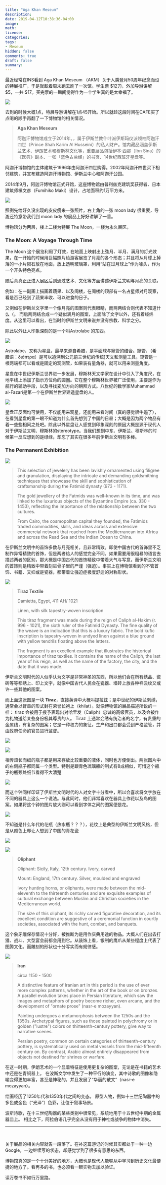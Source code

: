 ```yaml
---
title: "Aga Khan Meseum"
description: 
date: 2019-04-12T10:38:36-04:00
image: 
math:
license: 
categories:
tags:
- Meseum
hidden: false
comments: true
draft: false
summary:
---
```


最近经常在INS看到 Aga Khan Meseum （AKM）关于人类登月50周年纪念而设的特展推广，于是就趁着周末跑去刷了一次馆。学生票 $12刀，外加导游讲解 $5，一共 $17。买完票的一瞬间觉得作为一个学生真的是太幸福了。

![](https://i.loli.net/2019/04/15/5cb3c9be67c57.jpg)



去到的时候大概1点，特展导游讲解在1点45开始。所以就趁这段时间在CAFE买了点喝的顺手再翻了一下博物馆的相关情况。

> **Aga Khan Meseum**
>
> 阿迦汗博物馆成立于2014年，，属于伊斯兰教什叶派伊斯玛仪派领袖阿迦汗四世（Prince Shah Karim Al Husseini）的私人财产。馆内藏品涵盖伊斯兰艺术、伊朗艺术和穆斯林文化等，重要展品包括伊本·西那（Ibn Sina）的《医典》副本、一张「蓝色古兰经」的书页、14世纪西班牙星盘等。

阿迦汗博物馆的主体建筑于1996年由阿迦汗四世购得。2002年阿迦汗四世买下相邻建筑，并宣布建造阿迦汗博物馆、伊斯兰中心和阿迦汗公园。

2014年9月，阿迦汗博物馆正式开馆，这座博物馆由普利兹克建筑奖获得者、日本建筑师槙文彦（Fumihiko Maki）设计，占地面积约1万平方米。  

![](https://i.loli.net/2019/04/15/5cb40b5d39958.jpg)

照例先给好久没出现的皮皮瘦来一张照片，右上角的一张 moon lady 很重要，导游还特意带我们到 moon lady 的展品上好好讲解了一番。

博物馆分为两层，楼上二楼为特展 The Moon，一楼为永久展区。

### The Moon: A Voyage Through Time

The Moon 这个展览利用了灯效，在地面上映射出上弦月、半月、满月的灯光效果，在一开始的时候用巨幅照片给游客展览了月亮的各个形态；并且将从月球上掉落的一小片陨石放在地面，放上透明玻璃罩，利用“站在过月球上”作为噱头，作为一个开头特色亮点。

随后真真正正进入展区后则通过艺术、文化等方面讲述伊斯兰文明与月亮的关联。

例如：在一副画上描画着蔬果、以及阁楼，在阁楼的顶部有一名占星师对月观察，看是否已经到了蔬果丰收、可以进食的日子。

又例如在伊斯兰文字里一个像月亮的图案则代表眼睛，而两两结合则代表不知道什么（。 而后两两结合成一个疑似满月的图案，上面除了文字以外，还有着经纬度。从这里可以看出，在当时的伊斯兰文明来说并没有宗教、科学之分。

除此以外让人印象深刻的是一个叫Astrolabe 的东西。

![](https://i.loli.net/2019/04/15/5cb4119dda2eb.jpg)

Astrolabe，又称为星盘，最早来源自希腊，是平面球与窥管的结合。窥管，（希腊语：διόπτρα）是可以追溯到公元前三世纪的传统]天文和测量工具。窥管是一根两端都可以看或是固定的观测管，如果装有量角器，就可以用来测量角度。

星盘在中世纪伊斯兰世界进一步发展，穆斯林天文学家在设计中引入了角度尺，在地平线上添加了指示方位角的圆圈。它在整个穆斯林世界被广泛使用，主要是作为航行的辅助手段，以及寻找麦加方向的朝拜方式。八世纪的数学家Muhammad al-Fazari是第一个在伊斯兰世界建造星盘的人。

![](https://i.loli.net/2019/04/21/5cbbc7db37777.jpg)

星盘正反面均可使用，不仅能用来观星，还能用来看时间（真的感觉很牛逼了），在看到星盘的第一眼不知道为什么首先想到了中国的日晷；大概是因为两个物品有着一些些相同之处吧。除此以外星盘让人感觉到印象深刻的原因大概是源于现代人对于伊斯兰文明、穆斯林的stereotype。当我们想到中东、伊斯兰、穆斯林的时候第一反应想到的是绿绿，却忘了其实在很多年前伊斯兰文明有多棒。



### The  Permanent Exhibition

![](https://i.loli.net/2019/04/19/5cb95907c36e2.jpg)

> This selection of jewelery has been lavishly ornamented using filigree and granulation, displaying the intricate and demanding goldsmithing techniques that showcase the skill and sophistication of craftsmanship during the Fatimid dynasty (973 - 1171). 
>
> The gold jewellery of the Fatmids was well-known in its time, and was linked to the luxurious objects of the Byzantine Empire (ca. 330 - 1453), reflecting the importance of the relationship between the two cultures. 
>
> From Cairo, the cosmopolitan capital they founded, the Fatimids traded commodities, skills, and ideas across and extensive commercial network that reached from the Mediterranean into Africa and across the Read Sea and the Indian Ocean to China.

在伊斯兰文明中的首饰多数与月亮相关，且非常精致。即使中国古代的首饰里不乏制作异常精致的首饰，但是两者给人的感觉完全不同。如果需要用很粗暴的语言去描述两者的区别，那大概是中国古代的首饰精致中带着大气与写意，而伊斯兰文明的首饰则是精致中带着刻进骨子里的严谨（强迫）。事实上在博物馆看到的不管首饰、书籍、又抑或是瓷器，都带着让强迫症极度舒适的对称形状。

![](https://i.loli.net/2019/04/21/5cbb97641ccf3.jpg)

> **Tiraz Textile**
>
> Damietta, Egypt, 411 AH/ 1021
>
> Linen, with silk tapestry-woven inscription
>
> This tiraz fragment was made during the reign of Caliph al-Hakim (r. 996 - 1021), the sixth ruler of the Fatimid Dynasty. The fine quality of the weave is an indication that this is a luxury fabric. The bold kufic inscription is tapestry-woven in undyed linen against a blue ground with yellow tendrils floating above the letters.
>
> The fragment is an excellent example that illustrates the historical importance of tiraz textiles. It contains the name of the Caliph, the last year of his reign, as well as the name of the factory, the city, and the date that it was made. 

伊斯兰文明时代的人似乎认为文字是非常神圣的东西，所以他们会在所有绣品、瓷砖等等都绣上、印上文字，就像中国古代人民会在瓷器、墙砖上放各种祥云纹又或许一些其他的图案。

而上面这张图是一块 **Tiraz**，直接英译中大概叫提拉兹；是中世纪的伊斯兰刺绣，通常会以臂章的形式封在荣誉长袍上（khilat）。就像博物馆的展品描述所说的一样： tiraz 会被用于授予表现出对哈里发（Caliph）忠诚的高级官员，以及会被作为礼物送给某些身份极其尊贵的人。 Tiraz 上通常会绣有统治者的名字，有贵重的金属线，有复杂的图案；它是一种权力的象征，生产和出口都会受到严格监管，并由政府任命的官员进行监督。

![](https://i.loli.net/2019/04/21/5cbbc158e3089.jpg)

![](https://i.loli.net/2019/04/21/5cbbc24871152.jpg)

相传颈长而细的瓶子都是用来存放比较重要的液体，同时也方便倒出。两张图片中的右侧瓶子都同属一个类型。特别是跟青色琉璃瓶的制式有8成相似，可惜这个瓶子的瓶颈处细节看得不大清楚

![](https://i.loli.net/2019/04/21/5cbbc2490a3a6.jpg)

而这个钟同样印证了伊斯兰文明时代的人对文字十分看中，所以会喜欢将文字放在不同的器具上这么一个说法。与此同时，他们非常喜欢在器具上作花以及鸟的图案。如果将这个钟的图片放大则可以看到字体之间的图案便是花。

![](https://i.loli.net/2019/04/21/5cbbc3a584fbe.jpg)

不知道是什么年代的花瓶（热水瓶？？？），花纹上是典型的伊斯兰文明风格，但是从颜色上却让人想到了中国的青花瓷

![](https://i.loli.net/2019/04/21/5cbbc249367a5.jpg)



![](https://i.loli.net/2019/04/21/5cbbc7db221e3.jpg)

> **Oliphant**
>
> Oliphant: Sicily, Italy, 12th century. Ivory, carved
>
> Mount: England, 17th century. Silver, moulded and engraved
>
> Ivory hunting horns, or oliphants, were made between the mid-eleventh to the thirteenth centuries and are exquisite examples of cultural exchange between Muslim and Christian societies in the Mediterranean world.
>
> The size of this oliphant, its richly carved figurative decoration, and its excellent condition are suggestive of a ceremonial function in courtly societies, associated with the hunt, combat, and banquets.

这个象牙雕保存情况十分好，被推断为是用作庆典用途的物品。大概人们在出去打猎、战斗、大型宴会前都会用到它。从装饰上看，银制的鹰爪从某些程度上代表了图腾文化。而雕刻的形状也十分写实而有规律感。

![](https://i.loli.net/2019/04/21/5cbbca6768a71.jpg)

> **Iran**
>
> circa 1150 - 1500
>
> A distinctive feature of Iranian art in this period is the use of ever more complex patterns, whether in the art of the book or on bronzes. A parallel evolution takes place in Persian literature, which saw the images and metaphors of poetry become richer, even arcane, and the development of "ornate prose" (nasr-e mozayyan).
>
> Painting undergoes a metamorphosis between the 1250s and the 1350s. Archetypal figures, such as those painted in polychromy or in golden ("lustre") colors on thirteenth-century pottery, give way to narrative scenes.
>
> Persian poetry, common on certain categories of thirteenth-century pottery, is systematically used on metal vessels from the mid-fifteenth century on. By contrast, Arabic almost entirely disappeared from objects not destined for shrines or warfare.

在这一时期，伊朗艺术的一个显着特征是使用更复杂的图案，无论是在书籍的艺术中还是在青铜器上。 在波斯文学中发生了一种平行的演变，其中诗歌的图像和隐喻变得更加丰富，甚至是神秘的，并且发展了“华丽的散文”（nasr-e mozayyan）。

绘画经历了1250年代和1350年代之间的变态。 原型人物，例如十三世纪陶器中的多色或金色（“光泽”）色彩，让位于叙事场景。

波斯诗歌，在十三世纪陶器的某些类别中很常见，系统地用于十五世纪中期的金属器皿上。 相比之下，阿拉伯语几乎完全从没有用于神社或战争的物体中消失。

---

</br>

关于展品的相关内容就告一段落了。在补这篇游记的时候其实都处于一种一边Google，一边继续写的状态，却感觉学到了很多有意思的东西。

博物馆真的是一个十分美好的地方，大概也是现代人能够从中学习到历史文化最便捷的地方了。看再多的书，也必须看一眼实物去加以验证。

读万卷书不如行万里路。

